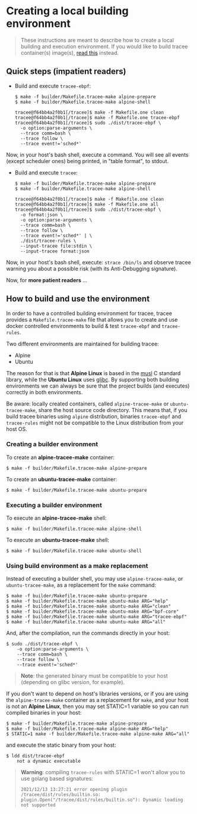 # Creating a local building environment

> These instructions are meant to describe how to create a local building and
> execution environment. If you would like to build tracee container(s)
> image(s), [read this](./building-containers.md) instead.

## Quick steps (**impatient readers**)

* Build and execute `tracee-ebpf`:

  ```
  $ make -f builder/Makefile.tracee-make alpine-prepare
  $ make -f builder/Makefile.tracee-make alpine-shell

  tracee@f64bb4a2f0b1[/tracee]$ make -f Makefile.one clean
  tracee@f64bb4a2f0b1[/tracee]$ make -f Makefile.one tracee-ebpf
  tracee@f64bb4a2f0b1[/tracee]$ sudo ./dist/tracee-ebpf \
  	-o option:parse-arguments \
  	--trace comm=bash \
  	--trace follow \
  	--trace event!='sched*'
  ```

Now, in your host's bash shell, execute a command. You will see all events
(except scheduler ones) being printed, in "table format", to stdout.

* Build and execute `tracee`:

  ```
  $ make -f builder/Makefile.tracee-make alpine-prepare
  $ make -f builder/Makefile.tracee-make alpine-shell

  tracee@f64bb4a2f0b1[/tracee]$ make -f Makefile.one clean
  tracee@f64bb4a2f0b1[/tracee]$ make -f Makefile.one all
  tracee@f64bb4a2f0b1[/tracee]$ sudo ./dist/tracee-ebpf \
  	-o format:json \
  	-o option:parse-arguments \
  	--trace comm=bash \
  	--trace follow \
  	--trace event!='sched*' | \
  	./dist/tracee-rules \
  	--input-tracee file:stdin \
  	--input-tracee format:json
  ```

Now, in your host's bash shell, execute: `strace /bin/ls` and observe tracee
warning you about a possible risk (with its Anti-Debugging signature).

Now, for **more patient readers** ...

## How to build and use the environment

In order to have a controlled building environment for tracee, tracee provides
a `Makefile.tracee-make` file that allows you to create and use docker
controlled environments to build & test `tracee-ebpf` and `tracee-rules`.

Two different environments are maintained for building tracee:

* Alpine
* Ubuntu

The reason for that is that **Alpine Linux** is based in the
[musl](https://en.wikipedia.org/wiki/Musl) C standard library, while the
**Ubuntu Linux** uses [glibc](https://en.wikipedia.org/wiki/Glibc). By
supporting both building environments we can always be sure that the project
builds (and executes) correctly in both environments.

Be aware: locally created containers, called `alpine-tracee-make` or
`ubuntu-tracee-make`, share the host source code directory. This means that, if
you build tracee binaries using `alpine` distribution, binaries `tracee-ebpf`
and `tracee-rules` might not be compatible to the Linux distribution from your
host OS.

### Creating a builder environment

To create an **alpine-tracee-make** container:

  ```
  $ make -f builder/Makefile.tracee-make alpine-prepare
  ```

To create an **ubuntu-tracee-make** container:

  ```
  $ make -f builder/Makefile.tracee-make ubuntu-prepare
  ```

### Executing a builder environment

To execute an **alpine-tracee-make** shell:

  ```
  $ make -f builder/Makefile.tracee-make alpine-shell
  ```

To execute an **ubuntu-tracee-make** shell:

  ```
  $ make -f builder/Makefile.tracee-make ubuntu-shell
  ```

### Using build environment as a **make** replacement

Instead of executing a builder shell, you may use `alpine-tracee-make`, or
`ubuntu-tracee-make`, as a replacement for the `make` command:

```
$ make -f builder/Makefile.tracee-make ubuntu-prepare
$ make -f builder/Makefile.tracee-make ubuntu-make ARG="help"
$ make -f builder/Makefile.tracee-make ubuntu-make ARG="clean"
$ make -f builder/Makefile.tracee-make ubuntu-make ARG="bpf-core"
$ make -f builder/Makefile.tracee-make ubuntu-make ARG="tracee-ebpf"
$ make -f builder/Makefile.tracee-make ubuntu-make ARG="all"
```

And, after the compilation, run the commands directly in your host:

```
$ sudo ./dist/tracee-ebpf \
	-o option:parse-arguments \
	--trace comm=bash \
	--trace follow \
	--trace event!='sched*'
```

> **Note**: the generated binary must be compatible to your host (depending on
> glibc version, for example).

If you don't want to depend on host's libraries versions, or if you are using
the `alpine-tracee-make` container as a replacement for `make`, and your host
is not an **Alpine Linux**, then you may set STATIC=1 variable so you can run
compiled binaries in your host:

```
$ make -f builder/Makefile.tracee-make alpine-prepare
$ make -f builder/Makefile.tracee-make alpine-make ARG="help"
$ STATIC=1 make -f builder/Makefile.tracee-make alpine-make ARG="all"
```

and execute the static binary from your host:

```
$ ldd dist/tracee-ebpf
	not a dynamic executable
```

> **Warning**: compiling `tracee-rules` with STATIC=1 won't allow you to use
> golang based signatures:
>
> ```
> 2021/12/13 13:27:21 error opening plugin /tracee/dist/rules/builtin.so:
> plugin.Open("/tracee/dist/rules/builtin.so"): Dynamic loading not supported
> ```
